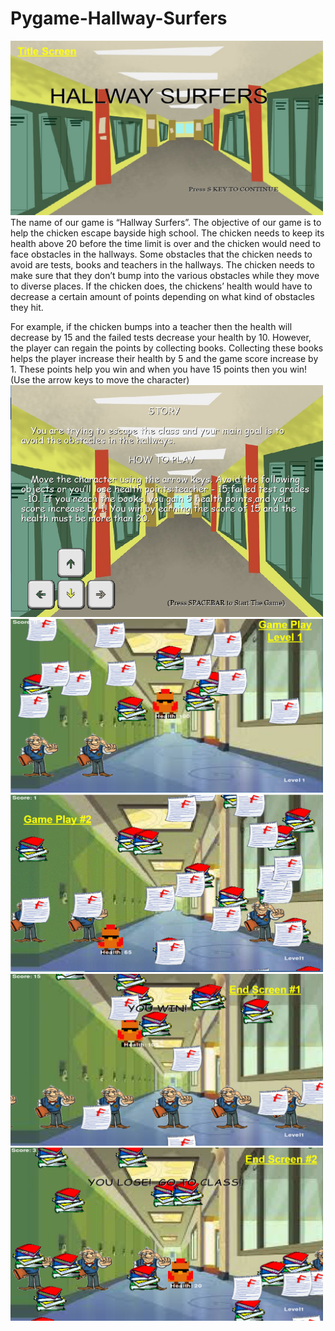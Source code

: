 # Pygame-Hallway-Surfers
<img src="https://github.com/kxha/Pygame-Hallway-Surfers/blob/master/title%20screen.PNG?raw=true" width=500>
The name of our game is “Hallway Surfers”. The objective of our game is to help the chicken escape bayside high school. The chicken needs to keep its health above 20 before the time limit is over and the chicken would need to face obstacles in the hallways. Some obstacles that the chicken needs to avoid are tests, books and teachers in the hallways. The chicken needs to make sure that they don’t  bump into the various obstacles while they move to diverse places. If the chicken does, the chickens’ health would have to decrease a certain amount of points depending on what kind of obstacles they hit.

</p>
<p>
For example, if the chicken bumps into a teacher then the health will decrease by 15 and the failed tests decrease your health by 10. However, the player can regain the points by collecting books. Collecting these books helps the player increase their health by 5 and the game score increase by 1. These points help you win and when you have 15  points then you win! (Use the arrow keys to move the character)
  

<img src="https://github.com/kxha/Pygame-Hallway-Surfers/blob/master/storyline.PNG" width=500>
<img src="https://github.com/kxha/Pygame-Hallway-Surfers/blob/master/game%20play%231.PNG?raw=true"  width=500>
<img src="https://github.com/kxha/Pygame-Hallway-Surfers/blob/master/game%20play%232.PNG?raw=truec"  width=500>
<img src="https://github.com/kxha/Pygame-Hallway-Surfers/blob/master/end%20screen%231.PNG"  width=500>
<img src="https://github.com/kxha/Pygame-Hallway-Surfers/blob/master/end%20screen%232.PNG?raw=true"  width=500>

